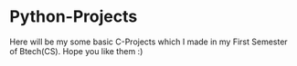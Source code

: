 # Python-Projects
Here will be my some basic C-Projects which I made in my First Semester of Btech(CS). Hope you like them :)
